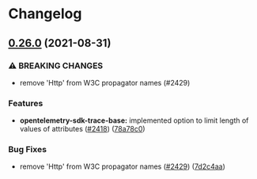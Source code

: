# Changelog

## [0.26.0](https://www.github.com/open-telemetry/opentelemetry-js/compare/sdk-trace-base-v0.25.0...sdk-trace-base-v0.26.0) (2021-08-31)


### ⚠ BREAKING CHANGES

* remove 'Http' from W3C propagator names (#2429)

### Features

* **opentelemetry-sdk-trace-base:** implemented option to limit length of values of attributes ([#2418](https://www.github.com/open-telemetry/opentelemetry-js/issues/2418)) ([78a78c0](https://www.github.com/open-telemetry/opentelemetry-js/commit/78a78c093c2df24b66c47af4e037da9a6098fedb))


### Bug Fixes

* remove 'Http' from W3C propagator names ([#2429](https://www.github.com/open-telemetry/opentelemetry-js/issues/2429)) ([7d2c4aa](https://www.github.com/open-telemetry/opentelemetry-js/commit/7d2c4aaeb08e6c680f8b46cefcdfe955d7abe4b2))
